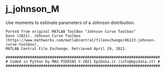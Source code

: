 # j_johnson_M
Use moments to estimate parameters of a Johnson distribution.

    Ported from original MATLAB ToolBox "Johnson Curve Toolbox"
    Dave (2021). Johnson Curve Toolbox 
    (https://www.mathworks.com/matlabcentral/fileexchange/46123-johnson-curve-toolbox), 
    MATLAB Central File Exchange. Retrieved April 29, 2021.

    ######################################################################
    # Coded in Python by MAX PIERINI © 2021 EpiData.it (info@epidata.it) #
    ######################################################################
